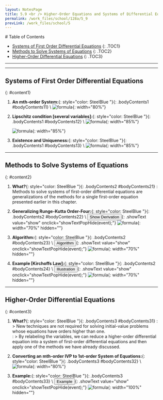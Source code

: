 ```yaml
---
layout: NotesPage
title: 5.9 <br /> Higher-Order Equations and Systems of Differential Equations
permalink: /work_files/school/128a/5_9
prevLink: /work_files/school/5
---
```


<div markdown="1" class = "TOC">
# Table of Contents

  * [Systems of First Order Differential Equations](#content1)
  {: .TOC1}
  * [Methods to Solve Systems of Equations](#content2)
  {: .TOC2}
  * [Higher-Order Differential Equations](#content3)
  {: .TOC3}
</div>

***
***

## Systems of First Order Differential Equations
{: #content1}

1. **An mth-order System:**{: style="color: SteelBlue  "}{: .bodyContents1 #bodyContents11} \\
    ![formula](/main_files/128a/5/5.9/1.png){: width="80%"}

2. **Lipschitz condition [several variables]:**{: style="color: SteelBlue  "}{: .bodyContents1 #bodyContents12} \\
    ![formula](/main_files/128a/5/5.9/2.png){: width="85%"}  

    ![formula](/main_files/128a/5/5.9/3.png){: width="85%"}  

3. **Existence and Uniqueness:**{: style="color: SteelBlue  "}{: .bodyContents1 #bodyContents13} \\
    ![formula](/main_files/128a/5/5.9/4.png){: width="85%"}

***

## Methods to Solve Systems of Equations
{: #content2}

1. **What?**{: style="color: SteelBlue  "}{: .bodyContents2 #bodyContents21}
    :   Methods to solve systems of first-order differential equations are generalizations of the methods for a single first-order equation presented earlier in this chapter.


2. **Generalizing Runge-Kutta Order-Four:**{: style="color: SteelBlue  "}{: .bodyContents2 #bodyContents22} \\
    <button>Show Derivation</button>{: .showText value="show"
     onclick="showTextPopHide(event);"}
    ![formula](/main_files/128a/5/5.9/derivation.png){: width="70%" hidden=""}

3. **Algorithm:**{: style="color: SteelBlue  "}{: .bodyContents2 #bodyContents23} \\
    <button>Algorithm</button>{: .showText value="show"
     onclick="showTextPopHide(event);"}
    ![formula](/main_files/128a/5/5.9/5.png){: width="70%" hidden=""}

4. **Example [Kirchoffs Law]:**{: style="color: SteelBlue  "}{: .bodyContents2 #bodyContents24} \\
    <button>Illustration</button>{: .showText value="show"
     onclick="showTextPopHide(event);"}
    ![formula](/main_files/128a/5/5.9/example.png){: width="70%" hidden=""}

***

## Higher-Order Differential Equations
{: #content3}

1. **What?**{: style="color: SteelBlue  "}{: .bodyContents3 #bodyContents31} 
    :   > New techniques are not required for solving initial-value problems whose equations  have orders higher than one.  
    :   > By relabeling the variables, we can reduce a higher-order differential equation into a system of first-order differential equations and then apply one of the methods we have already discussed.

2. **Converting an mth-order IVP to 1st-order System of Equations:**{: style="color: SteelBlue  "}{: .bodyContents3 #bodyContents32} \\
    ![formula](/main_files/128a/5/5.9/6.png){: width="80%"}

3. **Example:**{: style="color: SteelBlue  "}{: .bodyContents3 #bodyContents33} \\
    <button>Example</button>{: .showText value="show"
     onclick="showTextPopHide(event);"}
    ![formula](/main_files/128a/5/5.9/example2.png){: width="100%" hidden=""}
